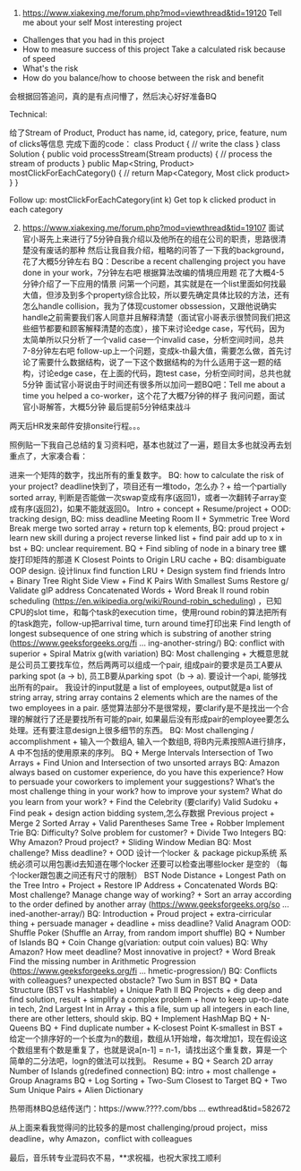 1. https://www.xiakexing.me/forum.php?mod=viewthread&tid=19120
Tell me about your self
Most interesting project
- Challenges that you had in this project
- How to measure success of this project
Take a calculated risk because of speed
- What's the risk
- How do you balance/how to choose between the risk and benefit

会根据回答追问，真的是有点问懵了，然后决心好好准备BQ

Technical:


给了Stream of Product, Product has name, id, category, price, feature, num of clicks等信息
完成下面的code：
class Product {
// write the class
}
class Solution {
public void processStream(Stream<Product> products) {
  // process the stream of products
}
public Map<String, Product> mostClickForEachCategory() {
  // return Map<Category, Most click product>
}
}

Follow up: mostClickForEachCategory(int k)
Get top k clicked product in each category


2. https://www.xiakexing.me/forum.php?mod=viewthread&tid=19107
面试官小哥先上来进行了5分钟自我介绍以及他所在的组在公司的职责，思路很清楚没有废话的那种
然后让我自我介绍，粗略的问答了一下我的background，花了大概5分钟左右
BQ：Describe a recent challenging project you have done in your work，7分钟左右吧
根据算法改编的情境应用题
花了大概4-5分钟介绍了一下应用的情景
问第一个问题，其实就是在一个list里面如何找最大值，但涉及到多个property综合比较，所以要先确定具体比较的方法，还有怎么handle collision，我为了体现customer obssession，又跟他说确实handle之前需要我们客人同意并且解释清楚（面试官小哥表示很赞同我们把这些细节都要和顾客解释清楚的态度），接下来讨论edge case，写代码，因为太简单所以只分析了一个valid case一个invalid case，分析空间时间，总共7-8分钟左右吧
follow-up上一个问题，变成k-th最大值，需要怎么做，首先讨论了需要什么数据结构，说了一下这个数据结构的为什么适用于这一题的结构，讨论edge case，在上面的代码，跑test case，分析空间时间，总共也就5分钟
面试官小哥说由于时间还有很多所以加问一题BQ吧：Tell me about a time you helped a co-worker，这个花了大概7分钟的样子
我问问题，面试官小哥解答，大概5分钟
最后提前5分钟结束战斗

两天后HR发来邮件安排onsite行程。。。

照例贴一下我自己总结的复习资料吧，基本也就过了一遍，题目太多也就没再去划重点了，大家凑合看：

进来一个矩阵的数字，找出所有的重复数字。
BQ: how to calculate the risk of your project? deadline快到了，项目还有一堆todo，怎么办？+ 给一个partially sorted array, 判断是否能做一次swap变成有序(返回1)，或者一次翻转子array变成有序(返回2)，如果不能就返回0。
Intro + concept + Resume/project + OOD: tracking design, BQ: miss deadline
Meeting Room II + Symmetric Tree
Word Break
merge two sorted array + return top k elements, BQ: proud project + learn new skill during a project
reverse linked list + find pair add up to x in bst + BQ: unclear requirement.
BQ + Find sibling of node in a binary tree
螺旋打印矩阵的那道
K Closest Points to Origin
LRU cache + BQ: disambiguate
OOP design. 设计linux find function
LRU + Design system find friends
Intro + Binary Tree Right Side View + Find K Pairs With Smallest Sums
Restore g/ Validate gIP address
Concatenated Words + Word Break II
round robin scheduling (https://en.wikipedia.org/wiki/Round-robin_scheduling) ，已知CPU的slot time，和每个task的execution time，使用round robin的算法把所有的task跑完，follow-up把arrival time, turn around time打印出来
Find length of longest subsequence of one string which is substring of another string (https://www.geeksforgeeks.org/fi ... ing-another-string/)
BQ: conflict with superior + Spiral Matrix g(with variation)
BQ: Most challenging + 大概意思就是公司员工要找车位，然后两两可以组成一个pair, 组成pair的要求是员工A要从parking spot (a -> b), 员工B要从parking spot（b -> a). 要设计一个api, 能够找出所有的pair。 我设计的input就是 a list of employees, output就是a list of string array, string array contains 2 elements which are the names of the two employees in a pair. 感觉算法部分不是很常规，要clarify是不是找出一个合理的解就行了还是要找所有可能的pair, 如果最后没有形成pair的employee要怎么处理。还有要注意design上很多细节的东西。
BQ: Most challenging / accomplishment + 输入一个数组A, 输入一个数组B, 将B内元素按照A进行排序， A 中不包括的使用原来的序列。
BQ + Merge Intervals
Intersection of Two Arrays + Find Union and Intersection of two unsorted arrays
BQ: Amazon always based on customer experience, do you have this experience? How to persuade your coworkers to implement your suggestions? What’s the most challenge thing in your work? how to improve your system? What do you learn from your work? + Find the Celebrity (要clarify)
Valid Sudoku + Find peak + design action bidding system,怎么存数据
Previous project + Merge 2 Sorted Array + Valid Parentheses
Same Tree + Robber
Implement Trie
BQ: Difficulty? Solve problem for customer? + Divide Two Integers
BQ: Why Amazon? Proud project? + Sliding Window Median
BQ: Most challenge? Miss deadline? + OOD 设计一个locker ＆ package pickup系统 系统必须可以用包裹id去知道在哪个locker 还要可以检查出哪些locker 是空的 （每个locker跟包裹之间还有尺寸的限制）
BST Node Distance + Longest Path on the Tree
Intro + Project + Restore IP Address + Concatenated Words
BQ: Most challenge? Manage change way of working? + Sort an array according to the order defined by another array (https://www.geeksforgeeks.org/so ... ined-another-array/)
BQ: Introduction + Proud project + extra-cirricular thing + persuade manager + deadline + miss deadline? Valid Anagram
OOD: Shuffle Poker (Shuffle an Array, from random import shuffle)
BQ + Number of Islands
BQ + Coin Change g(variation: output coin values)
BQ: Why Amazon? How meet deadline? Most innovative in project? + Word Break
Find the missing number in Arithmetic Progression (https://www.geeksforgeeks.org/fi ... hmetic-progression/)
BQ: Conflicts with colleagues? unexpected obstacle? Two Sum in BST
BQ + Data Structure (BST vs Hashtable) + Unique Path II
BQ Projects + dig deep and find solution, result + simplify a complex problem + how to keep up-to-date in tech, 2nd Largest Int in Array + this a file, sum up all integers in each line, there are other letters, should skip.
BQ + Implement HashMap
BQ + N-Queens
BQ + Find duplicate number + K-closest Point
K-smallest in BST + 给定一个排序好的一个长度为n的数组，数组从1开始增，每次增加1，现在假设这个数组里有个数是重复了，也就是说a[n-1] = n-1，请找出这个重复数，算是一个简单的二分法吧，logn的做法可以找到。
Resume + BQ + Search 2D array
Number of Islands g(redefined connection)
BQ: intro + most challenge + Group Anagrams
BQ + Log Sorting + Two-Sum Closest to Target
BQ + Two Sum Unique Pairs + Alien Dictionary


热带雨林BQ总结传送门：https://www.????.com/bbs ... ewthread&tid=582672

从上面来看我觉得问的比较多的是most challenging/proud project，miss deadline，why Amazon，conflict with colleagues

最后，音乐转专业混码农不易，**求祝福，也祝大家找工顺利
